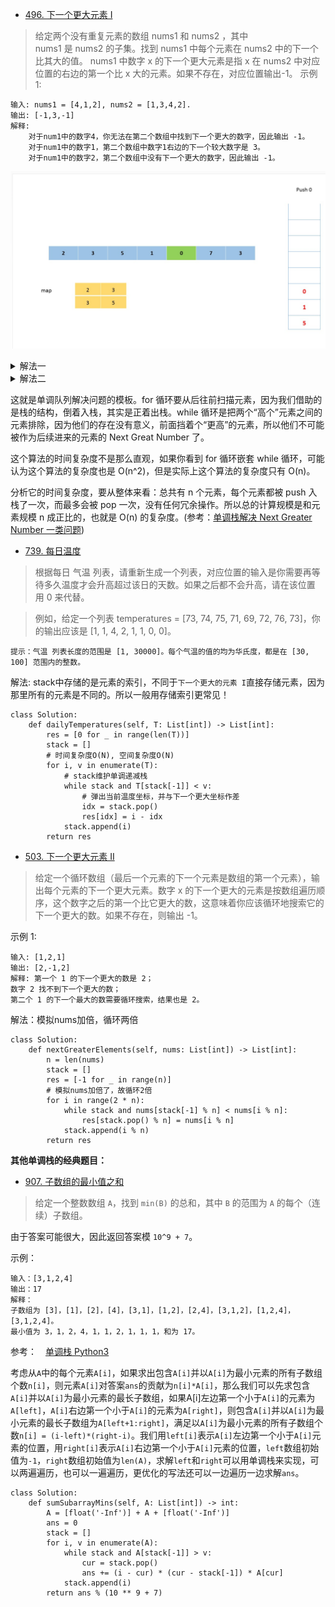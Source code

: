 - [496. 下一个更大元素 I](https://leetcode-cn.com/problems/next-greater-element-i/)
> 给定两个没有重复元素的数组 nums1 和 nums2 ，其中nums1 是 nums2 的子集。找到 nums1 中每个元素在 nums2 中的下一个比其大的值。
nums1 中数字 x 的下一个更大元素是指 x 在 nums2 中对应位置的右边的第一个比 x 大的元素。如果不存在，对应位置输出-1。
示例 1:
```shell
输入: nums1 = [4,1,2], nums2 = [1,3,4,2].
输出: [-1,3,-1]
解释:
    对于num1中的数字4，你无法在第二个数组中找到下一个更大的数字，因此输出 -1。
    对于num1中的数字1，第二个数组中数字1右边的下一个较大数字是 3。
    对于num1中的数字2，第二个数组中没有下一个更大的数字，因此输出 -1。
```
![维持一个递减的单调栈](./下一个更大的元素.jpg)

<details>
    <summary>解法一</summary>
解法：参考[官方单调栈解法](https://leetcode-cn.com/problems/next-greater-element-i/solution/xia-yi-ge-geng-da-yuan-su-i-by-leetcode/)

```python3
class Solution:
    def nextGreaterElement(self, nums1: List[int], nums2: List[int]) -> List[int]:
        stack = []
        reg = {}
        # reg记录nums2中每个数下一个更大元素
        # stack维护一个单调递减序列
        for i, v in enumerate(nums2):
            while stack and nums2[stack[-1]] < v:
                # 当前元素v > stack中的元素
                # stack[-1]弹栈，并记stack的下一个更大元素为v
                reg[nums2[stack.pop()]] = v
            stack.append(i)
        # 从reg中检索nums1中的每个元素
        res = []
        for num in nums1:
            if num in reg:
                res.append(reg[num])
            else:
                res.append(-1)
        return res
```
</details>

<details>
    <summary>解法二</summary>
    
 ```python
 class Solution:
    def nextGreaterElement(self, nums1: List[int], nums2: List[int]) -> List[int]:
        stack = []
        pos = dict()
        for i, num in enumerate(nums2):
            # 维护单调递减栈， num大于stack中的最后一个元素e
            # ， 则最后一个元素的目标元素是num，即 pos{e: num}
            while stack and num > nums2[stack[-1]]:
                pos[nums2[stack.pop()]] = num
            stack.append(i)
        # num在pos中找不到目标元素，则输出-1
        return [pos.get(num, -1) for num in nums1]
```
</details>

这就是单调队列解决问题的模板。for 循环要从后往前扫描元素，因为我们借助的是栈的结构，倒着入栈，其实是正着出栈。while 循环是把两个“高个”元素之间的元素排除，因为他们的存在没有意义，前面挡着个“更高”的元素，所以他们不可能被作为后续进来的元素的 Next Great Number 了。

这个算法的时间复杂度不是那么直观，如果你看到 for 循环嵌套 while 循环，可能认为这个算法的复杂度也是 O(n^2)，但是实际上这个算法的复杂度只有 O(n)。

分析它的时间复杂度，要从整体来看：总共有 n 个元素，每个元素都被 push 入栈了一次，而最多会被 pop 一次，没有任何冗余操作。所以总的计算规模是和元素规模 n 成正比的，也就是 O(n) 的复杂度。(参考：[单调栈解决 Next Greater Number 一类问题](https://leetcode-cn.com/problems/next-greater-element-i/solution/dan-diao-zhan-jie-jue-next-greater-number-yi-lei-w/))

- [739. 每日温度](https://leetcode-cn.com/problems/daily-temperatures/)
> 根据每日 气温 列表，请重新生成一个列表，对应位置的输入是你需要再等待多久温度才会升高超过该日的天数。如果之后都不会升高，请在该位置用 0 来代替。

> 例如，给定一个列表 temperatures = [73, 74, 75, 71, 69, 72, 76, 73]，你的输出应该是 [1, 1, 4, 2, 1, 1, 0, 0]。

`提示：气温 列表长度的范围是 [1, 30000]。每个气温的值的均为华氏度，都是在 [30, 100] 范围内的整数。`

解法: stack中存储的是元素的索引，不同于`下一个更大的元素 I`直接存储元素，因为那里所有的元素是不同的。所以一般用存储索引更常见！
```python3
class Solution:
    def dailyTemperatures(self, T: List[int]) -> List[int]:
        res = [0 for _ in range(len(T))]
        stack = []
        # 时间复杂度O(N), 空间复杂度O(N)
        for i, v in enumerate(T):
            # stack维护单调递减栈
            while stack and T[stack[-1]] < v:
                # 弹出当前温度坐标，并与下一个更大坐标作差
                idx = stack.pop()
                res[idx] = i - idx
            stack.append(i)
        return res
```
- [503. 下一个更大元素 II](https://leetcode-cn.com/problems/next-greater-element-ii/submissions/)
>给定一个循环数组（最后一个元素的下一个元素是数组的第一个元素），输出每个元素的下一个更大元素。数字 x 的下一个更大的元素是按数组遍历顺序，这个数字之后的第一个比它更大的数，这意味着你应该循环地搜索它的下一个更大的数。如果不存在，则输出 -1。

示例 1:
```shell
输入: [1,2,1]
输出: [2,-1,2]
解释: 第一个 1 的下一个更大的数是 2；
数字 2 找不到下一个更大的数； 
第二个 1 的下一个最大的数需要循环搜索，结果也是 2。
```

解法：模拟nums加倍，循环两倍
```python3
class Solution:
    def nextGreaterElements(self, nums: List[int]) -> List[int]:
        n = len(nums)
        stack = []
        res = [-1 for _ in range(n)]
        # 模拟nums加倍了，故循环2倍
        for i in range(2 * n):
            while stack and nums[stack[-1] % n] < nums[i % n]:
                res[stack.pop() % n] = nums[i % n]
            stack.append(i % n)
        return res
```

**其他单调栈的经典题目：**

- [907. 子数组的最小值之和](https://leetcode-cn.com/problems/sum-of-subarray-minimums/)
> 给定一个整数数组 `A`，找到 `min(B)` 的总和，其中 `B` 的范围为 `A` 的每个（连续）子数组。

由于答案可能很大，因此返回答案模 `10^9 + 7`。

示例：
```
输入：[3,1,2,4]
输出：17
解释：
子数组为 [3]，[1]，[2]，[4]，[3,1]，[1,2]，[2,4]，[3,1,2]，[1,2,4]，[3,1,2,4]。 
最小值为 3，1，2，4，1，1，2，1，1，1，和为 17。
```
参考：　[单调栈 Python3](https://leetcode-cn.com/problems/sum-of-subarray-minimums/solution/dan-diao-zhan-python3-by-smoon1989/)

考虑从`A`中的每个元素`A[i]`，如果求出包含`A[i]`并以`A[i]`为最小元素的所有子数组个数`n[i]`，则元素`A[i]`对答案`ans`的贡献为`n[i]*A[i]`，那么我们可以先求包含`A[i]`并以`A[i]`为最小元素的最长子数组，如果A[i]左边第一个小于`A[i]`的元素为`A[left]`，`A[i]`右边第一个小于`A[i]`的元素为`A[right]`，则包含`A[i]`并以`A[i]`为最小元素的最长子数组为`A[left+1:right]`，满足以`A[i]`为最小元素的所有子数组个数`n[i] = (i-left)*(right-i)`。我们用`left[i]`表示`A[i]`左边第一个小于`A[i]`元素的位置，用`right[i]`表示`A[i]`右边第一个小于`A[i]`元素的位置，`left`数组初始值为`-1`，`right`数组初始值为`len(A)`，求解`left`和`right`可以用单调栈来实现，可以两遍遍历，也可以一遍遍历，更优化的写法还可以一边遍历一边求解`ans`。

```python3
class Solution:
    def sumSubarrayMins(self, A: List[int]) -> int:
        A = [float('-Inf')] + A + [float('-Inf')]
        ans = 0
        stack = []
        for i, v in enumerate(A):
            while stack and A[stack[-1]] > v:
                cur = stack.pop()
                ans += (i - cur) * (cur - stack[-1]) * A[cur]
            stack.append(i)
        return ans % (10 ** 9 + 7)
```

